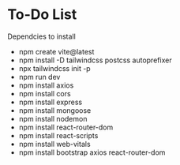 # To-Do List

Dependcies to install

- npm create vite@latest
- npm install -D tailwindcss postcss autoprefixer
- npx tailwindcss init -p
- npm run dev
- npm install axios
- npm install cors
- npm install express
- npm install mongoose
- npm install nodemon
- npm install react-router-dom
- npm install react-scripts
- npm install web-vitals
- npm install bootstrap axios react-router-dom